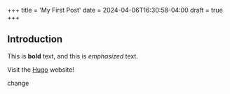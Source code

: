 +++
title = 'My First Post'
date = 2024-04-06T16:30:58-04:00
draft = true
+++

## Introduction

This is **bold** text, and this is *emphasized* text.

Visit the [Hugo](https://gohugo.io) website!

change